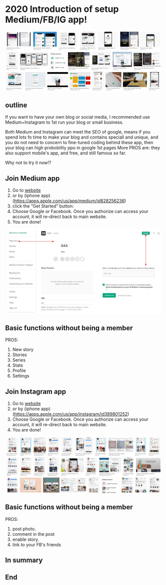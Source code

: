 # 2020 Introduction of setup Medium/FB/IG app!
![f1](https://github.com/HCH1/blog/blob/master/fig/setblog0.JPG)

## outline
If you want to have your own blog or social media, I recommended use Medium+Instagram to 1st run your blog or small business.

Both Medium and Instagram can meet the SEO of google, means if you spend lots fo time to make your blog and contains speciall and unique, 
and you do not need to concern to fine-tuned coding behind these app, then your blog can high probobility ppo in google 1st pages
More PROS are: they also support mobile's app, and free, and still famous so far.

Why not to try it now!?

## Join Medium app
1. Go to [website](https://medium.com/)
1. or by (iphone app)(https://apps.apple.com/us/app/medium/id828256236)
1. click the “Get Started” button:
1. Choose Google or Facebook. Once you authorize can access your account, it will re-direct back to main website. 
1. You are done!

![f1](https://github.com/HCH1/blog/blob/master/fig/setblog1a.JPG)
## Basic functions without being a member
PROS:
1. New story
1. Stories
1. Series
1. Stats
1. Profile
1. Settings

## Join Instagram app
1. Go to [website](https://www.instagram.com/)
1. or by (iphone app)(https://apps.apple.com/us/app/instagram/id389801252)
1. Choose Google or Facebook. Once you authorize can access your account, it will re-direct back to main website. 
1. You are done!

![f1](https://github.com/HCH1/blog/blob/master/fig/setblog2a.JPG)
## Basic functions without being a member
PROS:
1. post photo.
1. comment in the post
1. enable story.
1. link to your FB's friends

## In summary


## End
